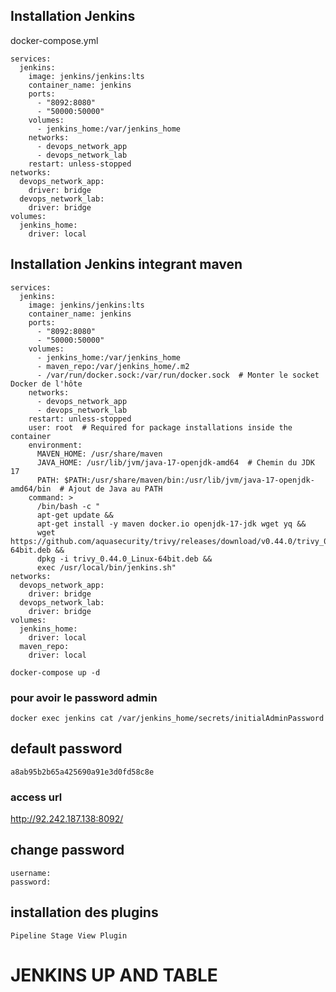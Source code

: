## Installation Jenkins


docker-compose.yml

```
services:
  jenkins:
    image: jenkins/jenkins:lts
    container_name: jenkins
    ports:
      - "8092:8080"
      - "50000:50000"
    volumes:
      - jenkins_home:/var/jenkins_home
    networks:
      - devops_network_app
      - devops_network_lab
    restart: unless-stopped
networks:
  devops_network_app:
    driver: bridge
  devops_network_lab:
    driver: bridge
volumes:
  jenkins_home:
    driver: local
```

## Installation Jenkins integrant maven

```
services:
  jenkins:
    image: jenkins/jenkins:lts
    container_name: jenkins
    ports:
      - "8092:8080"
      - "50000:50000"
    volumes:
      - jenkins_home:/var/jenkins_home
      - maven_repo:/var/jenkins_home/.m2
      - /var/run/docker.sock:/var/run/docker.sock  # Monter le socket Docker de l'hôte
    networks:
      - devops_network_app
      - devops_network_lab
    restart: unless-stopped
    user: root  # Required for package installations inside the container
    environment:
      MAVEN_HOME: /usr/share/maven
      JAVA_HOME: /usr/lib/jvm/java-17-openjdk-amd64  # Chemin du JDK 17
      PATH: $PATH:/usr/share/maven/bin:/usr/lib/jvm/java-17-openjdk-amd64/bin  # Ajout de Java au PATH
    command: >
      /bin/bash -c "
      apt-get update &&
      apt-get install -y maven docker.io openjdk-17-jdk wget yq &&
      wget https://github.com/aquasecurity/trivy/releases/download/v0.44.0/trivy_0.44.0_Linux-64bit.deb &&
      dpkg -i trivy_0.44.0_Linux-64bit.deb &&
      exec /usr/local/bin/jenkins.sh"
networks:
  devops_network_app:
    driver: bridge
  devops_network_lab:
    driver: bridge
volumes:
  jenkins_home:
    driver: local
  maven_repo:
    driver: local
```

```
docker-compose up -d
```

### pour avoir le password admin

```
docker exec jenkins cat /var/jenkins_home/secrets/initialAdminPassword
```
## default password

```
a8ab95b2b65a425690a91e3d0fd58c8e
```

### access url 

http://92.242.187.138:8092/

## change password
```
username: 
password: 
```

## installation des plugins

```
Pipeline Stage View Plugin
```

# JENKINS UP AND TABLE
